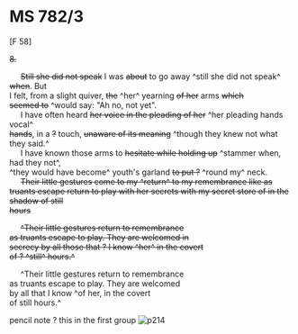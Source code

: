 # MS 782/3

[F 58]

~~8.~~ 

&nbsp;&nbsp;&nbsp;&nbsp;&nbsp;~~Still she did not speak~~ I was ~~about~~ to go away ^still she did not speak^ ~~when~~. But \
I felt, from a slight quiver, ~~the~~ ^her^ yearning ~~of her~~ arms ~~which~~ \
~~seemed to~~ ^would say: "Ah no, not yet". \
&nbsp;&nbsp;&nbsp;&nbsp;&nbsp;I have often heard ~~her voice in the pleading of her~~ ^her pleading hands vocal^ \
~~hands~~, in a ~~?~~ touch, ~~unaware of its meaning~~ ^though they knew not what they said.^ \
&nbsp;&nbsp;&nbsp;&nbsp;&nbsp;I have known those arms to ~~hesitate while holding up~~ ^stammer when, had they not^, \
^they would have become^ youth's garland ~~to put ?~~ ^round my^ neck. \
&nbsp;&nbsp;&nbsp;&nbsp;&nbsp;~~Their little gestures ~~come to my~~ ^return^ to ~~my~~ remembrance ~~like~~ ~~as~~ \
truants ~~escape return~~ to play with her secrets with my secret store of in the shadow of still \
hours~~ 

&nbsp;&nbsp;&nbsp;&nbsp;&nbsp;~~^Their little gestures return to remembrance \
as truants escape to play. They are welcomed in \
secrecy by all those that ? I know ^her^ in the covert \
of ~~?~~ ^still^ hours.^~~ 

&nbsp;&nbsp;&nbsp;&nbsp;&nbsp;^Their little gestures return to remembrance \
as truants escape to play. They are welcomed \
by all that I know ^of her, in the covert \
of still hours.^

pencil note ? this in the first group
![p214](MS782_3-214.jpg)
